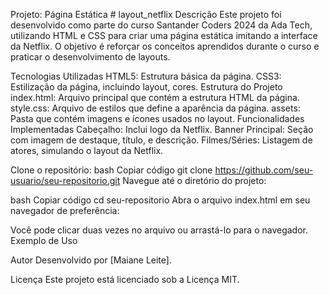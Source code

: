 Projeto: Página Estática # layout_netflix
Descrição
Este projeto foi desenvolvido como parte do curso Santander Coders 2024 da Ada Tech, utilizando HTML e CSS para criar uma página estática imitando a interface da Netflix. O objetivo é reforçar os conceitos aprendidos durante o curso e praticar o desenvolvimento de layouts.

Tecnologias Utilizadas
HTML5: Estrutura básica da página.
CSS3: Estilização da página, incluindo layout, cores.
Estrutura do Projeto
index.html: Arquivo principal que contém a estrutura HTML da página.
style.css: Arquivo de estilos que define a aparência da página.
assets: Pasta que contém imagens e ícones usados no layout.
Funcionalidades Implementadas
Cabeçalho: Inclui logo da Netflix.
Banner Principal: Seção com imagem de destaque, título, e descrição.
Filmes/Séries: Listagem de atores, simulando o layout da Netflix.

Clone o repositório:
bash
Copiar código
git clone https://github.com/seu-usuario/seu-repositorio.git
Navegue até o diretório do projeto:

bash
Copiar código
cd seu-repositorio
Abra o arquivo index.html em seu navegador de preferência:

Você pode clicar duas vezes no arquivo ou arrastá-lo para o navegador.
Exemplo de Uso

Autor
Desenvolvido por [Maiane Leite].

Licença
Este projeto está licenciado sob a Licença MIT.
